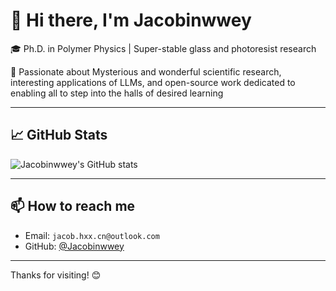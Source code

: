 # 👋 Hi there, I'm Jacobinwwey


🎓 Ph.D. in Polymer Physics | Super-stable glass and photoresist research   

🧠 Passionate about Mysterious and wonderful scientific research, interesting applications of LLMs, and open-source work dedicated to enabling all to step into the halls of desired learning

---

## 📈 GitHub Stats

![Jacobinwwey's GitHub stats](https://github-readme-stats.vercel.app/api?username=Jacobinwwey&show_icons=true&theme=tokyonight)

---

## 📫 How to reach me

- Email: `jacob.hxx.cn@outlook.com`  
- GitHub: [@Jacobinwwey](https://github.com/Jacobinwwey)

---

Thanks for visiting! 😊